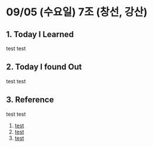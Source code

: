 # 09/05 (수요일) 7조 (창선, 강산)

## 1. Today I Learned

test test

## 2. Today I found Out

test test

## 3. Reference 

test test

1. [test](https://github.com/fds11/fds-introduction/blob/master/markdown-example.md)
1. [test](https://github.com/LeCoupa/awesome-cheatsheets/blob/master/languages/bash.sh)
1. [test](https://www.youtube.com/watch?v=x3pyi9P4NO8)